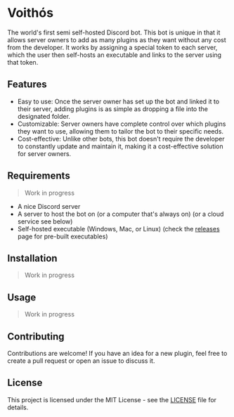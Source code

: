 # Voithós

The world's first semi self-hosted Discord bot.
This bot is unique in that it allows server owners to add as many plugins as they want without any cost from the developer. It works by assigning a special token to each server, which the user then self-hosts an executable and links to the server using that token.

## Features

- Easy to use: Once the server owner has set up the bot and linked it to their server, adding plugins is as simple as dropping a file into the designated folder.
- Customizable: Server owners have complete control over which plugins they want to use, allowing them to tailor the bot to their specific needs.
- Cost-effective: Unlike other bots, this bot doesn't require the developer to constantly update and maintain it, making it a cost-effective solution for server owners.

## Requirements
> Work in progress

- A nice Discord server
- A server to host the bot on (or a computer that's always on) (or a cloud service see below)
- Self-hosted executable (Windows, Mac, or Linux) (check the [releases](https://github.com/Advik-B/Voithos/releases) page for pre-built executables)

## Installation

> Work in progress


## Usage

> Work in progress

## Contributing

Contributions are welcome! If you have an idea for a new plugin, feel free to create a pull request or open an issue to discuss it.

## License

This project is licensed under the MIT License - see the [LICENSE](LICENSE.txt) file for details.
